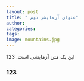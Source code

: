 ```yaml
---
layout: post
title: " عنوان آزمایشی دوم"
author: 
categories: 
tags: 
image: mountains.jpg
---
```


این یک متن آزمایشی است.
123
<h3 class="e-text">123</h3>